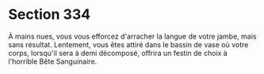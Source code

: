 # Section 334

À mains nues, vous vous efforcez d'arracher la langue de votre jambe, mais sans résultat.
Lentement, vous êtes attiré dans le bassin de vase où votre corps, lorsqu'il sera à demi
décomposé, offrira un festin de choix à l'horrible Bête Sanguinaire.
